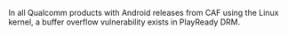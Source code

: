 In all Qualcomm products with Android releases from CAF using the Linux kernel, a buffer overflow vulnerability exists in PlayReady DRM.